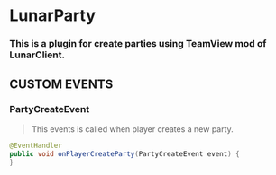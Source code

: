 
# LunarParty
### This is a plugin for create parties using TeamView mod of LunarClient.


## CUSTOM EVENTS
### PartyCreateEvent
> This events is called when player creates a new party.
```java
@EventHandler
public void onPlayerCreateParty(PartyCreateEvent event) {
}
```
